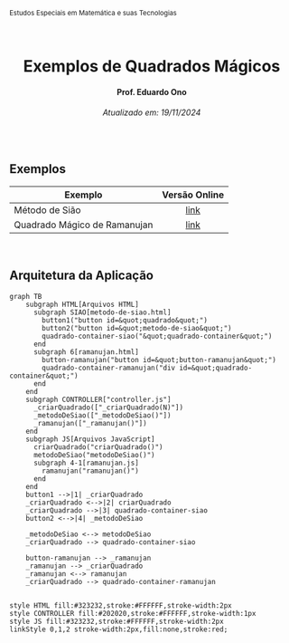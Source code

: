 <sup>Estudos Especiais em Matemática e suas Tecnologias</sup>
<img alt="" width="99%" height="2px" align="right">

&nbsp;

<h1 align="center">Exemplos de Quadrados Mágicos</h1>
<h4 align="center">Prof. Eduardo Ono</h4>
<h6 align="center">Atualizado em: 19/11/2024</h6>

&nbsp;

## Exemplos

| Exemplo | Versão Online |
| --- | :-: |
| Método de Sião | [link](https://eduardo-ono.github.io/Estudos-Avancados-em-Matematica-e-suas-Tecnologias/desenvolvimento-de-sistemas-mtec-pi/2024-2o-ano/conteudo/quadrados-magicos/exemplos/metodo-de-siao.html) |
| Quadrado Mágico de Ramanujan | [link](https://eduardo-ono.github.io/Estudos-Avancados-em-Matematica-e-suas-Tecnologias/desenvolvimento-de-sistemas-mtec-pi/2024-2o-ano/conteudo/quadrados-magicos/exemplos/ramanujan.html) |

&nbsp;

## Arquitetura da Aplicação

```mermaid
graph TB
    subgraph HTML[Arquivos HTML]
      subgraph SIAO[metodo-de-siao.html]
        button1("button id=&quot;quadrado&quot;")
        button2("button id=&quot;metodo-de-siao&quot;")
        quadrado-container-siao("&quot;quadrado-container&quot;")
      end
      subgraph 6[ramanujan.html]
        button-ramanujan("button id=&quot;button-ramanujan&quot;")
        quadrado-container-ramanujan("div id=&quot;quadrado-container&quot;")
      end
    end
    subgraph CONTROLLER["controller.js"]
      _criarQuadrado(["_criarQuadrado(N)"])
      _metodoDeSiao(["_metodoDeSiao()"])
      _ramanujan(["_ramanujan()"])
    end
    subgraph JS[Arquivos JavaScript]
      criarQuadrado("criarQuadrado()")
      metodoDeSiao("metodoDeSiao()")
      subgraph 4-1[ramanujan.js]
        ramanujan("ramanujan()")
      end
    end
    button1 -->|1| _criarQuadrado
    _criarQuadrado <-->|2| criarQuadrado
    _criarQuadrado -->|3| quadrado-container-siao
    button2 <-->|4| _metodoDeSiao

    _metodoDeSiao <--> metodoDeSiao
    _criarQuadrado --> quadrado-container-siao

    button-ramanujan --> _ramanujan
    _ramanujan --> _criarQuadrado
    _ramanujan <--> ramanujan
    _criarQuadrado --> quadrado-container-ramanujan


style HTML fill:#323232,stroke:#FFFFFF,stroke-width:2px
style CONTROLLER fill:#202020,stroke:#FFFFFF,stroke-width:1px
style JS fill:#323232,stroke:#FFFFFF,stroke-width:2px
linkStyle 0,1,2 stroke-width:2px,fill:none,stroke:red;

```
